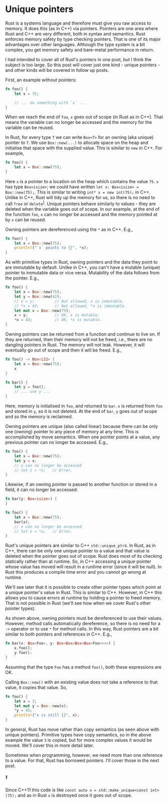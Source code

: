# Unique pointers

Rust is a systems language and therefore must give you raw access to memory. It
does this (as in C++) via pointers. Pointers are one area where Rust and C++ are
very different, both in syntax and semantics. Rust enforces memory safety by
type checking pointers. That is one of its major advantages over other
languages. Although the type system is a bit complex, you get memory safety and
bare-metal performance in return.

I had intended to cover all of Rust's pointers in one post, but I think the
subject is too large. So this post will cover just one kind - unique pointers -
and other kinds will be covered in follow up posts.

First, an example without pointers:

```rust
fn foo() {
    let x = 75;

    // ... do something with `x` ...
}
```

When we reach the end of `foo`, `x` goes out of scope (in Rust as in C++). That
means the variable can no longer be accessed and the memory for the variable can
be reused.

In Rust, for every type `T` we can write `Box<T>` for an owning (aka unique)
pointer to `T`. We use `Box::new(...)` to allocate space on the heap and
initialise that space with the supplied value. This is similar to `new` in C++.
For example,

```rust
fn foo() {
    let x = Box::new(75);
}
```

Here `x` is a pointer to a location on the heap which contains the value `75`.
`x` has type `Box<isize>`; we could have written `let x: Box<isize> =
Box::new(75);`. This is similar to writing `int* x = new int(75);` in C++.
Unlike in C++, Rust will tidy up the memory for us, so there is no need to call
`free` or `delete`<sup>[1](#1)</sup>. Unique pointers behave similarly to
values - they are deleted when the variable goes out of scope. In our example,
at the end of the function `foo`, `x` can no longer be accessed and the memory
pointed at by `x` can be reused.

Owning pointers are dereferenced using the `*` as in C++. E.g.,

```rust
fn foo() {
    let x = Box::new(75);
    println!("`x` points to {}", *x);
}
```

As with primitive types in Rust, owning pointers and the data they point to are
immutable by default. Unlike in C++, you can't have a mutable (unique) pointer to
immutable data or vice versa. Mutability of the data follows from the pointer.
E.g.,

```rust
fn foo() {
    let x = Box::new(75);
    let y = Box::new(42);
    // x = y;         // Not allowed, x is immutable.
    // *x = 43;       // Not allowed, *x is immutable.
    let mut x = Box::new(75);
    x = y;            // OK, x is mutable.
    *x = 43;          // OK, *x is mutable.
}
```

Owning pointers can be returned from a function and continue to live on. If they
are returned, then their memory will not be freed, i.e., there are no dangling
pointers in Rust. The memory will not leak. However, it will eventually go out of
scope and then it will be freed. E.g.,

```rust
fn foo() -> Box<i32> {
    let x = Box::new(75);
    x
}

fn bar() {
    let y = foo();
    // ... use y ...
}
```

Here, memory is initialised in `foo`, and returned to `bar`. `x` is returned
from `foo` and stored in `y`, so it is not deleted. At the end of `bar`, `y`
goes out of scope and so the memory is reclaimed.

Owning pointers are unique (also called linear) because there can be only one
(owning) pointer to any piece of memory at any time. This is accomplished by
move semantics. When one pointer points at a value, any previous pointer can no
longer be accessed. E.g.,

```rust
fn foo() {
    let x = Box::new(75);
    let y = x;
    // x can no longer be accessed
    // let z = *x;   // Error.
}
```

Likewise, if an owning pointer is passed to another function or stored in a
field, it can no longer be accessed:

```rust
fn bar(y: Box<isize>) {
}

fn foo() {
    let x = Box::new(75);
    bar(x);
    // x can no longer be accessed
    // let z = *x;   // Error.
}
```

Rust's unique pointers are similar to C++ `std::unique_ptr`s. In Rust, as in
C++, there can be only one unique pointer to a value and that value is deleted
when the pointer goes out of scope. Rust does most of its checking statically
rather than at runtime. So, in C++ accessing a unique pointer whose value has
moved will result in a runtime error (since it will be null). In Rust this
produces a compile time error and you cannot go wrong at runtime.

We'll see later that it is possible to create other pointer types which point at
a unique pointer's value in Rust. This is similar to C++. However, in C++ this
allows you to cause errors at runtime by holding a pointer to freed memory. That
is not possible in Rust (we'll see how when we cover Rust's other pointer
types).

As shown above, owning pointers must be dereferenced to use their values.
However, method calls automatically dereference, so there is no need for a `->`
operator or to use `*` for method calls. In this way, Rust pointers are a bit
similar to both pointers and references in C++. E.g.,

```rust
fn bar(x: Box<Foo>, y: Box<Box<Box<Box<Foo>>>>) {
    x.foo();
    y.foo();
}
```

Assuming that the type `Foo` has a method `foo()`, both these expressions are OK.

Calling `Box::new()` with an existing value does not take a reference to that
value, it copies that value. So,

```rust
fn foo() {
    let x = 3;
    let mut y = Box::new(x);
    *y = 45;
    println!("x is still {}", x);
}
```

In general, Rust has move rather than copy semantics (as seen above with unique
pointers). Primitive types have copy semantics, so in the above example the
value `3` is copied, but for more complex values it would be moved. We'll cover
this in more detail later.

Sometimes when programming, however, we need more than one reference to a value.
For that, Rust has borrowed pointers. I'll cover those in the next post.


##### 1

Since C++11 this code is like `const auto x = std::make_unique<const int>(75);`
and as in Rust `x` is destroyed once it goes out of scope.
